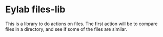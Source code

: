 # Eylab files-lib

This is a library to do actions on files. The first action will be to compare files in a directory, and see if some of the files are similar.
